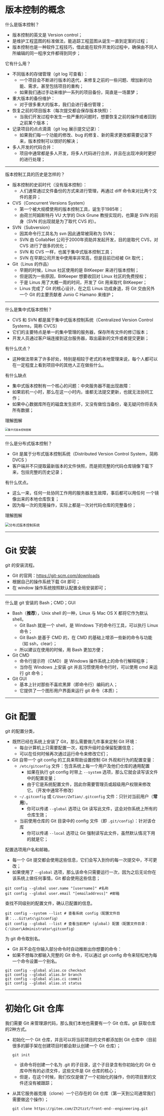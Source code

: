 # 版本控制的概念

什么是版本控制？

- 版本控制的英文是 Version control；
- 是维护工程蓝图的标准做法，能追踪工程蓝图从诞生一直到定案的过程；
- 版本控制也是一种软件工程技巧，借此能在软件开发的过程中，确保由不同人所编辑的同一程序文件都得到同步；

它有什么用？

- 不同版本的存储管理（git log 可查看）：
	- 一个项目会不断进行版本的迭代，来修复之前的一些问题、增加新的功能、需求，甚至包括项目的重构；
	- 如果我们通过手动来维护一系列的项目备份，简直是一场噩梦；
- 重大版本的备份维护：
	- 对于很多重大的版本，我们会进行备份管理；
- 恢复之前的项目版本（每次提交都会保存版本快照）：
	- 当我们开发过程中发生一些严重的问题时，想要恢复之前的操作或者回到之前某个版本；
- 记录项目的点点滴滴（git log 展示提交记录）：
	- 如果我们每一个功能的修改、bug 的修复、新的需求更改都需要记录下来，版本控制可以很好的解决；
- 多人开发的代码合并：
	- 项目中通常都是多人开发，将多人代码进行合并，并且在出现冲突时更好的进行处理；

-----

版本控制工具的历史是怎样的？

- 版本控制的史前时代（没有版本控制）：
	- 人们通常通过文件备份的方式来进行管理，再通过 diff 命令来对比两个文件的差异；
- CVS（Concurrent Versions System）
	- 第一个被大规模使用的版本控制工具，诞生于1985年；
	- 由荷兰阿姆斯特丹 VU 大学的 Dick Grune 教授实现的，也算是 SVN 的前身（SVN 的出现就是为了取代 CVS 的）。
- SVN（Subversion）
	- 因其命令行工具名为 svn 因此通常被简称为 SVN；
	- SVN 由 CollabNet 公司于2000年资助并发起开发，目的是取代 CVS，对 CVS 进行了很多的优化；
	- SVN 和 CVS 一样，也属于集中式版本控制工具；
	- SVN 在早期公司开发中使用率非常高，但是目前已经被 Git 取代；
- Git（Linus 的作品）
	- 早期的时候，Linux 社区使用的是 BitKeeper 来进行版本控制；
	- 但是因为一些原因，BitKeeper 想要收回对 Linux 社区的免费授权；
	- 于是 Linus 用了大概一周的时间，开发了 Git 用来取代 BitKeeper；
	- Linus 完成了 Git 的核心设计，在之后 Linus 功成身退，将 Git 交由另外一个 Git 的主要贡献者 Junio C Hamano 来维护；

-----

什么是集中式版本控制？

- CVS 和 SVN 都是属于集中式版本控制系统（Centralized Version Control Systems，简称 CVCS）
- 它们的主要特点是单一的集中管理的服务器，保存所有文件的修订版本；
- 开发人员通过客户端连接到这台服务器，取出最新的文件或者提交更新；

有什么优点？

- 这种做法带来了许多好处，特别是相较于老式的本地管理来说，每个人都可以在一定程度上看到项目中的其他人正在做些什么。

有什么缺点

- 集中式版本控制有一个核心的问题：中央服务器不能出现故障：
- 如果宕机一小时，那么在这一小时内，谁都无法提交更新，也就无法协同工作；
- 如果中心数据库所在的磁盘发生损坏，又没有做恰当备份，毫无疑问你将丢失所有数据；

理解图解

<img src="NodeAssets/集中版本控制图解.jpg" alt="集中式版本控制图解" style="zoom:60%;" />

-----

什么是分布式版本控制？

- Git 是属于分布式版本控制系统（Distributed Version Control System，简称 DVCS ）
- 客户端并不只提取最新版本的文件快照，而是把完整的代码仓库镜像下载下来，包括完整的历史记录；

有什么优点。

- 这么一来，任何一处协同工作用的服务器发生故障，事后都可以用任何 一个镜像出来的本地仓库恢复；
- 因为每一次的克隆操作，实际上都是一次对代码仓库的完整备份；

理解图解

<img src="NodeAssets/分布式版本控制系统.jpg" alt="分布式版本控制系统" style="zoom:80%;" />

-----

# Git 安装

git 的安装流程。

- Git 的官网：https://git-scm.com/downloads 
- 根据自己的操作系统下载 Git 即可；
- 在 window 操作系统按照默认配置全局安装即可；

-----

什么是 git 安装的 Bash；CMD；GUI

- Bash（**推荐**），Unix shell 的一种，Linux 与 Mac OS X 都将它作为默认 shell。 
	- Git Bash 就是一个 shell，是 Windows 下的命令行工具，可以执行 Linux 命令； 
	- Git Bash 是基于 CMD 的，在 CMD 的基础上增添一些新的命令与功能（如 ssh，clear）；
	- 所以建议在使用的时候，用 Bash 更加方便；
- Git CMD 
	- 命令行提示符（CMD）是 Windows 操作系统上的命令行解释程序； 
	- 当你在 Windows 上安装 git 并且习惯使用命令行时，可以使用 cmd 来运行 git 命令；
- Git GUI 
	- 基本上针对那些不喜欢黑屏（即命令行）编码的人；
	- 它提供了一个图形用户界面来运行 git 命令（本质）；

-----

# Git 配置

git 的配置分类，

- 既然已经在系统上安装了 Git，那么需要做几件事来定制 Git 环境： 
  - 每台计算机上只需要配置一次，程序升级时会保留配置信息； 
  - 可以在任何时候再次通过运行命令来修改它们；
- Git 自带一个 git config 的工具来帮助设置控制 Git 外观和行为的配置变量： 
  - `/etc/gitconfig` 文件：包含系统上每一个用户及他们仓库的通用配置 
    - 如果在执行 git config 时带上 `--system` 选项，那么它就会读写该文件中的配置变量； 
    - 由于它是系统配置文件，因此你需要管理员或超级用户权限来修改它。（开发中通常不修改）
  - `~/.gitconfig` 或 `C/User/ZeTian/.gitconfig` 文件：只针对当前用户（**常用**）。
    - 你可以传递 `--global` 选项让 Git 读写此文件，这会对你系统上所有的仓库生效；
  - 当前使用仓库的 Git 目录中的 config 文件（即 `.git/config`）：针对该仓库
    - 你可以传递 `--local` 选项让 Git 强制读写此文件，虽然默认情况下用的就是它；

配置选项用户名和邮箱，

- 每一个 Git 提交都会使用这些信息，它们会写入到你的每一次提交中，不可更改； 
- 如果使用了 `--global` 选项，那么该命令只需要运行一次，因为之后无论你在该系统上做任何事情，Git 都会使用这些信息；

```shell
git config --global user.name "[username]" #名称
git config --global user.email "[emailaddress]" #邮箱
```

查找不同级别的配置文件，确认已配置的信息。

```shell
git config --system --list # 查看系统 config（配置文件目录：...Git\etc\gitconfig）
git config --global --list # 查看当前用户 (global) 配置（配置文件目录：C:\User\Administrator\gitconfig）
```

为 git 命令取别名。

- Git 并不会在你输入部分命令时自动推断出你想要的命令： 
- 如果不想每次都输入完整的 Git 命令，可以通过 git config 命令来轻松地为每一个命令设置一个别名。

```shell
git config --global alias.co checkout
git config --global alias.br branch
git config --global alias.ci commit
git config --global alias.st status
```


-----

# 初始化 Git 仓库

我们需要 Git 来管理源代码，那么我们本地也需要有一个 Git 仓库。git 获取仓库的2种方式。

- 初始化一个 Git 仓库，并且可以将当前项目的文件都添加到 Git 仓库中（目前很多的脚手架在创建项目时都会默认创建一个 Git 仓库）； 

  ```shell
  git init
  ```

  - 该命令将创建一个名为 .git 的子目录，这个子目录含有你初始化的 Git 仓库中所有的必须文件，这些文件是 Git 仓库的核心； 
  - 但是，在这个时候，我们仅仅是做了一个初始化的操作，你的项目里的文件还没有被跟踪；
  
- 从其它服务器克隆（clone）一个已存在的 Git 仓库（第一天到公司通常我们需要做这个操作）；

  ```shell
  git clone https://gitee.com/Zt2tzzt/front-end--engineering.git
  ```
